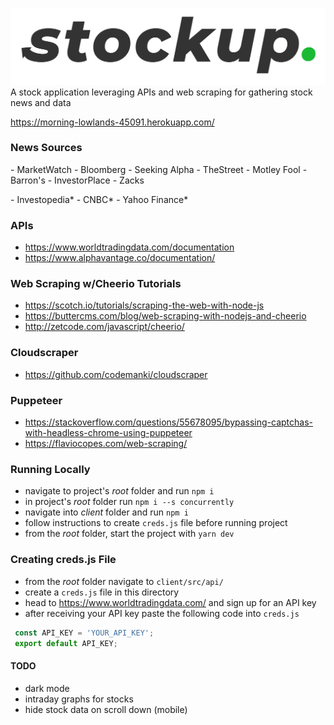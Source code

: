![alt text](./client/src/assets/StockupLogo.png "Stockup")
A stock application leveraging APIs and web scraping for gathering stock news and data

https://morning-lowlands-45091.herokuapp.com/

### News Sources
\- MarketWatch
\- Bloomberg
\- Seeking Alpha
\- TheStreet
\- Motley Fool
\- Barron's
\- InvestorPlace
\- Zacks

\- Investopedia*
\- CNBC*
\- Yahoo Finance*

### APIs
- https://www.worldtradingdata.com/documentation
- https://www.alphavantage.co/documentation/

### Web Scraping w/Cheerio Tutorials
- https://scotch.io/tutorials/scraping-the-web-with-node-js
- https://buttercms.com/blog/web-scraping-with-nodejs-and-cheerio
- http://zetcode.com/javascript/cheerio/

### Cloudscraper
- https://github.com/codemanki/cloudscraper

### Puppeteer 
- https://stackoverflow.com/questions/55678095/bypassing-captchas-with-headless-chrome-using-puppeteer
- https://flaviocopes.com/web-scraping/

### Running Locally 
- navigate to project's *root* folder and run ```npm i```
- in project's *root* folder run ```npm i --s concurrently```
- navigate into *client* folder and run ```npm i```
- follow instructions to create ```creds.js``` file before running project
- from the *root* folder, start the project with ```yarn dev```

### Creating creds.js File
- from the *root* folder navigate to `client/src/api/`
- create a `creds.js` file in this directory
- head to https://www.worldtradingdata.com/ and sign up for an API key
- after receiving your API key paste the following code into `creds.js`
```javascript
 const API_KEY = 'YOUR_API_KEY';	
 export default API_KEY; 
```

#### TODO
- dark mode
- intraday graphs for stocks
- hide stock data on scroll down (mobile)